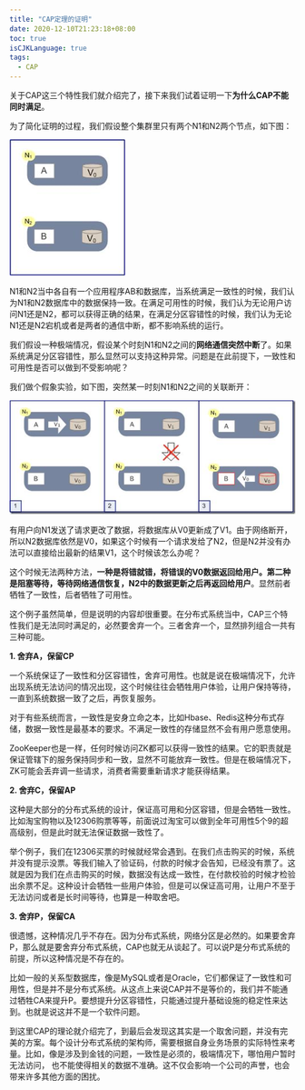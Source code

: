 ```yaml
---
title: "CAP定理的证明"
date: 2020-12-10T21:23:18+08:00
toc: true
isCJKLanguage: true
tags: 
  - CAP
---
```


关于CAP这三个特性我们就介绍完了，接下来我们试着证明一下**为什么CAP不能同时满足**。

为了简化证明的过程，我们假设整个集群里只有两个N1和N2两个节点，如下图：

![img](CAP定理的证明.assets/b8f10772ad8d4da28f2b8ef2b1e8477e.jpeg)

N1和N2当中各自有一个应用程序AB和数据库，当系统满足一致性的时候，我们认为N1和N2数据库中的数据保持一致。在满足可用性的时候，我们认为无论用户访问N1还是N2，都可以获得正确的结果，在满足分区容错性的时候，我们认为无论N1还是N2宕机或者是两者的通信中断，都不影响系统的运行。

我们假设一种极端情况，假设某个时刻N1和N2之间的**网络通信突然中断**了。如果系统满足分区容错性，那么显然可以支持这种异常。问题是在此前提下，一致性和可用性是否可以做到不受影响呢？

我们做个假象实验，如下图，突然某一时刻N1和N2之间的关联断开：

![img](CAP定理的证明.assets/a35d474a8e554970893404804148e576.jpeg)

有用户向N1发送了请求更改了数据，将数据库从V0更新成了V1。由于网络断开，所以N2数据库依然是V0，如果这个时候有一个请求发给了N2，但是N2并没有办法可以直接给出最新的结果V1，这个时候该怎么办呢？

这个时候无法两种方法，**一种是将错就错，将错误的V0数据返回给用户。第二种是阻塞等待，等待网络通信恢复，N2中的数据更新之后再返回给用户**。显然前者牺牲了一致性，后者牺牲了可用性。

这个例子虽然简单，但是说明的内容却很重要。在分布式系统当中，CAP三个特性我们是无法同时满足的，必然要舍弃一个。三者舍弃一个，显然排列组合一共有三种可能。

**1. 舍弃A，保留CP**

一个系统保证了一致性和分区容错性，舍弃可用性。也就是说在极端情况下，允许出现系统无法访问的情况出现，这个时候往往会牺牲用户体验，让用户保持等待，一直到系统数据一致了之后，再恢复服务。

对于有些系统而言，一致性是安身立命之本，比如Hbase、Redis这种分布式存储，数据一致性是最基本的要求。不满足一致性的存储显然不会有用户愿意使用。 

ZooKeeper也是一样，任何时候访问ZK都可以获得一致性的结果。它的职责就是保证管辖下的服务保持同步和一致，显然不可能放弃一致性。但是在极端情况下，ZK可能会丢弃调一些请求，消费者需要重新请求才能获得结果。 

**2. 舍弃C，保留AP** 

这种是大部分的分布式系统的设计，保证高可用和分区容错，但是会牺牲一致性。比如淘宝购物以及12306购票等等，前面说过淘宝可以做到全年可用性5个9的超高级别，但是此时就无法保证数据一致性了。

举个例子，我们在12306买票的时候就经常会遇到。在我们点击购买的时候，系统并没有提示没票。等我们输入了验证码，付款的时候才会告知，已经没有票了。这就是因为我们在点击购买的时候，数据没有达成一致性，在付款校验的时候才检验出余票不足。这种设计会牺牲一些用户体验，但是可以保证高可用，让用户不至于无法访问或者是长时间等待，也算是一种取舍吧。

**3. 舍弃P，保留CA**

很遗憾，这种情况几乎不存在。因为分布式系统，网络分区是必然的。如果要舍弃P，那么就是要舍弃分布式系统，CAP也就无从谈起了。可以说P是分布式系统的前提，所以这种情况是不存在的。

比如一般的关系型数据库，像是MySQL或者是Oracle，它们都保证了一致性和可用性，但是并不是分布式系统。从这点上来说CAP并不是等价的，我们并不能通过牺牲CA来提升P。要想提升分区容错性，只能通过提升基础设施的稳定性来达到。也就是说这并不是一个软件问题。

到这里CAP的理论就介绍完了，到最后会发现这其实是一个取舍问题，并没有完美的方案。每个设计分布式系统的架构师，需要根据自身业务场景的实际特性来考量。比如，像是涉及到金钱的问题，一致性是必须的，极端情况下，哪怕用户暂时无法访问， 也不能使得相关的数据不准确。这不仅会影响一个公司的声誉，也会带来许多其他方面的困扰。